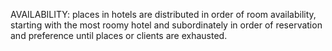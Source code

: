AVAILABILITY: places in hotels are distributed in order of room availability, starting with the most roomy hotel and subordinately in order of reservation and preference until places or clients are exhausted. 